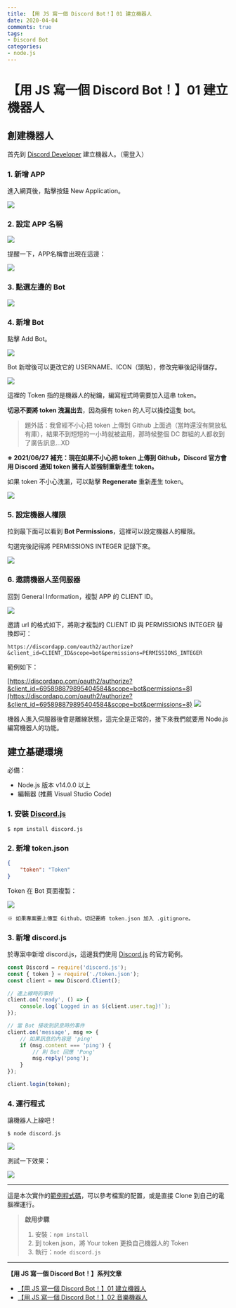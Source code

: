 ```yaml
---
title: 【用 JS 寫一個 Discord Bot！】01 建立機器人
date: 2020-04-04
comments: true
tags: 
- Discord Bot
categories: 
- node.js
---
```


# 【用 JS 寫一個 Discord Bot！】01 建立機器人

## 創建機器人

首先到 [Discord Developer](https://discordapp.com/developers/applications/) 建立機器人。（需登入）

### 1. 新增 APP

進入網頁後，點擊按鈕 New Application。

![](/images/dc-bot/01/01.jpg)

### 2. 設定 APP 名稱

![](/images/dc-bot/01/02.jpg)

提醒一下，APP名稱會出現在這邊：

![](/images/dc-bot/01/02-1.jpg)

### 3. 點選左邊的 Bot

![](/images/dc-bot/01/03.jpg)

### 4. 新增 Bot

點擊 Add Bot。

![](/images/dc-bot/01/04.jpg)

Bot 新增後可以更改它的 USERNAME、ICON（頭貼），修改完畢後記得儲存。

![](/images/dc-bot/01/05.jpg)

這裡的 Token 指的是機器人的秘鑰，編寫程式時需要加入這串 token。

**切忌不要將 token 洩漏出去**，因為擁有 token 的人可以操控這隻 bot。

> 題外話：我曾經不小心把 token 上傳到 Github 上面過（當時還沒有開放私有庫），結果不到短短的一小時就被盜用，那時候整個 DC 群組的人都收到了廣告訊息...XD

**※ 2021/06/27 補充：現在如果不小心把 token 上傳到 Github，Discord 官方會用 Discord 通知 token 擁有人並強制重新產生 token。**

如果 token 不小心洩漏，可以點擊 **Regenerate** 重新產生 token。

![](/images/dc-bot/01/06.jpg)

### 5. 設定機器人權限

拉到最下面可以看到 **Bot Permissions**，這裡可以設定機器人的權限。

勾選完後記得將 PERMISSIONS INTEGER 記錄下來。

![](/images/dc-bot/01/09.jpg)

### 6. 邀請機器人至伺服器

回到 General Information，複製 APP 的 CLIENT ID。

![](/images/dc-bot/01/07.jpg)

邀請 url 的格式如下，將剛才複製的 CLIENT ID 與 PERMISSIONS INTEGER 替換即可：

`https://discordapp.com/oauth2/authorize?&client_id=CLIENT_ID&scope=bot&permissions=PERMISSIONS_INTEGER`

範例如下：

[https://discordapp.com/oauth2/authorize?&client_id=695898879895404584&scope=bot&permissions=8](https://discordapp.com/oauth2/authorize?&client_id=695898879895404584&scope=bot&permissions=8)
![](/images/dc-bot/01/08.jpg)

機器人進入伺服器後會是離線狀態，這完全是正常的，接下來我們就要用 Node.js 編寫機器人的功能。

## 建立基礎環境

必備：

* Node.js 版本 v14.0.0 以上
* 編輯器 (推薦 Visual Studio Code)

### 1. 安裝 [Discord.js](https://github.com/discordjs/discord.js/)

```
$ npm install discord.js
```

### 2. 新增 token.json

```json
{
    "token": "Token"
}
```

Token 在 Bot 頁面複製：

![](/images/dc-bot/01/06.jpg)

`※ 如果專案要上傳至 Github，切記要將 token.json 加入 .gitignore。`

### 3. 新增 discord.js

於專案中新增 discord.js，這邊我們使用 [Discord.js](https://github.com/discordjs/discord.js/) 的官方範例。

```js
const Discord = require('discord.js');
const { token } = require('./token.json');
const client = new Discord.Client();

// 連上線時的事件
client.on('ready', () => {
    console.log(`Logged in as ${client.user.tag}!`);
});

// 當 Bot 接收到訊息時的事件
client.on('message', msg => {
    // 如果訊息的內容是 'ping'
    if (msg.content === 'ping') {
        // 則 Bot 回應 'Pong'
        msg.reply('pong');
    }
});

client.login(token);
```

### 4. 運行程式

讓機器人上線吧！

```
$ node discord.js
```

![](/images/dc-bot/01/11.jpg)

測試一下效果：

![](/images/dc-bot/01/10.jpg)

-------

這是本次實作的[範例程式碼](https://github.com/B-l-u-e-b-e-r-r-y/Discord-Bot-01)，可以參考檔案的配置，或是直接 Clone 到自己的電腦裡運行。

> **啟用步驟**
> 1. 安裝：`npm install`
> 2. 到 token.json，將 Your token 更換自己機器人的 Token
> 3. 執行：`node discord.js`

------------------------------------------

**【用 JS 寫一個 Discord Bot！】系列文章**

* [【用 JS 寫一個 Discord Bot！】01 建立機器人](https://b-l-u-e-b-e-r-r-y.github.io/post/DiscordBot01/)
* [【用 JS 寫一個 Discord Bot！】02 音樂機器人](https://b-l-u-e-b-e-r-r-y.github.io/post/DiscordBot02/)